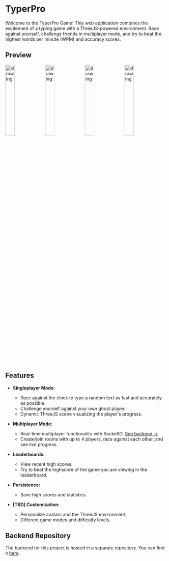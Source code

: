 # TyperPro

Welcome to the TyperPro Game! This web application combines the excitement of a typing game with a ThreeJS-powered environment. Race against yourself, challenge friends in multiplayer mode, and try to beat the highest words per minute (WPM) and accuracy scores.

## Preview

<img src="https://github.com/maximeverhoeve/typer-pro/assets/33053253/4ce6960c-588f-44aa-b0d7-d5b042390c61" alt="drawing" width="24%"/>
<img src="https://github.com/maximeverhoeve/typer-pro/assets/33053253/959f7c6e-7e8c-4d35-a308-3cc7b034b34b" alt="drawing" width="24%"/>
<img src="https://github.com/maximeverhoeve/typer-pro/assets/33053253/86198543-9a1f-4327-a583-f1faed2e5380" alt="drawing" width="24%"/>
<img src="https://github.com/maximeverhoeve/typer-pro/assets/33053253/8317522c-7b6b-4e7c-85e1-07cb00c954cf" alt="drawing" width="24%"/>




## Features

- **Singleplayer Mode:**
  - Race against the clock to type a random text as fast and accurately as possible.
  - Challenge yourself against your own ghost player.
  - Dynamic ThreeJS scene visualizing the player's progress.

- **Multiplayer Mode:**
  - Real-time multiplayer functionality with SocketIO. [See backend ->](#backend-repository)
  - Create/join rooms with up to 4 players, race against each other, and see live progress.


- **Leaderboards:**
  - View recent high scores.
  - Try to beat the highscore of the game you are viewing in the leaderboard.

- **Persistence:**
  - Save high scores and statistics.

- **[TBD] Customization:** 
  - Personalize avatars and the ThreeJS environment.
  - Different game modes and difficulty levels.

## Backend Repository

The backend for this project is hosted in a separate repository. You can find it [here](https://github.com/maximeverhoeve/typer-pro-backend).
